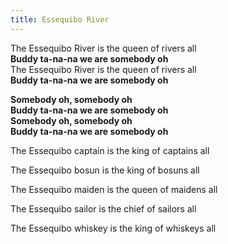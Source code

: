 ```yaml
---  
title: Essequibo River  
---  
```

  
The Essequibo River is the queen of rivers all  
**Buddy ta-na-na we are somebody oh**  
The Essequibo River is the queen of rivers all  
**Buddy ta-na-na we are somebody oh**  

**Somebody oh, somebody oh**  
**Buddy ta-na-na we are somebody oh**  
**Somebody oh, somebody oh**  
**Buddy ta-na-na we are somebody oh**  

The Essequibo captain is the king of captains all  

The Essequibo bosun is the king of bosuns all  

The Essequibo maiden is the queen of maidens all  

The Essequibo sailor is the chief of sailors all  

The Essequibo whiskey is the king of whiskeys all  